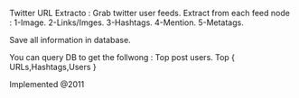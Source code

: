 Twitter URL Extracto :
Grab twitter user feeds.
Extract from each feed node :
1-Image.
2-Links/Imges.
3-Hashtags.
4-Mention.
5-Metatags.

Save all information in database.

You can query DB to get the follwong :
Top post users.
Top { URLs,Hashtags,Users }



Implemented @2011
